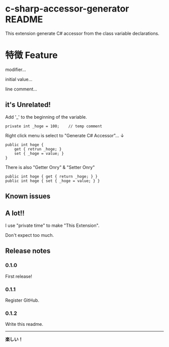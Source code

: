 # c-sharp-accessor-generator README

This extension generate C# accessor from the class variable declarations.

# 特徴 Feature

modifier…

initial value…

line comment…

## it's Unrelated!

Add '_' to the beginning of the variable.

    private int _hoge = 100;    // temp comment

Right click menu is select to "Generate C# Accessor"… ↓

    public int hoge {
        get { retrun _hoge; }
        set { _hoge = value; }
    }

There is also "Getter Onry" & "Setter Onry"

    public int hoge { get { return _hoge; } }
    public int hoge { set { _hoge = value; } }


## Known issues

## A lot!!

I use "private time" to make "This Extension".

Don't expect too much.

## Release notes

### 0.1.0

First release!

### 0.1.1

Register GitHub.

### 0.1.2

Write this readme.

-------------------------------------------------- -------------------------------------------------- -------

**楽しい！**